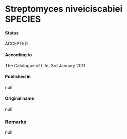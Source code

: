 Streptomyces niveiciscabiei SPECIES
=======

#### Status
ACCEPTED

#### According to
The Catalogue of Life, 3rd January 2011

#### Published in
null

#### Original name
null

### Remarks
null